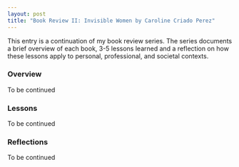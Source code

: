 ```yaml
---
layout: post
title: "Book Review II: Invisible Women by Caroline Criado Perez"
---
```


This entry is a continuation of my book review series. 
The series documents a brief overview of each book, 
3-5 lessons learned and a reflection on how these lessons apply to
personal, professional, and societal contexts.

### Overview
To be continued

### Lessons
To be continued

### Reflections
To be continued